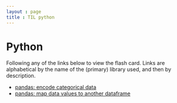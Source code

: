 ```yaml
---
layout : page
title : TIL python
---
```



# Python
Following any of the links below to view the flash card. Links are alphabetical 
by the name of the (primary) library used, and then by description.


- [pandas: encode categorical data](./python/pd_encode_cat_data.md)
- [pandas: map data values to another dataframe](./python/pd_map_data_on_df_col.md)
